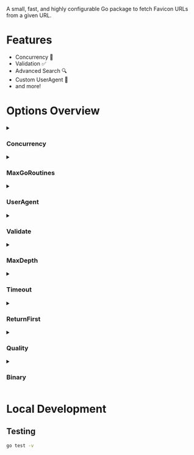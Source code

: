 A small, fast, and highly configurable Go package to fetch Favicon URLs from a given URL.

# Features

- Concurrency 🔀
- Validation ✅
- Advanced Search 🔍
- Custom UserAgent 👥
- and more!

# Options Overview

<details>
  <summary><h3>Concurrency</h3></summary>

Type: `boolean`

Default: `false`

Enable or disable concurrent batch fetching.

> ⚠️ Enabling concurrency can increase CPU and memory usage because multiple threads or goroutines are active simultaneously. Simultaneous network requests can increase bandwidth usage, potentially leading to throttling or rate limiting by the server.

</details>

<details>
  <summary><h3>MaxGoRoutines</h3></summary>

Type: `number`

Default: `-1` (no limit)

Requirements:

- Concurrency: `true`

Set the maximum number of concurrent goroutines. This allows for fine-tuning the concurrency level for performance optimization and resource management. The value is set using the [SetLimit](https://pkg.go.dev/golang.org/x/sync/errgroup#Group.SetLimit) method.

</details>

<details>
  <summary><h3>UserAgent</h3></summary>

Type: `string`

Default: `""`

Specify custom User-Agent headers for requests, which can help avoid server rate limiting and blocking mechanisms.

</details>

<details>
  <summary><h3>Validate</h3></summary>

Type: `boolean`

Default: `false`

Validate the favicon URL to ensure it's reachable.

</details>

<details>
  <summary><h3>MaxDepth</h3></summary>

Type: `number`

Default: `2`

Specify the depth level to stop fetching favicons:

    🟢 1: Parsing HTML homepage & checking for favicon rel tags (fast)
    🟡 2: Sending requests for common root and "/public" locations (mediocre)
    🔴 3: Checking, parsing, and searching for favicons in Web App Manifests (slow)

</details>

<details>
  <summary><h3>Timeout</h3></summary>

Type: `number`

Default: `5000`

Set a timeout (in milliseconds) for fetching favicon URLs.

</details>

<details>
  <summary><h3>ReturnFirst</h3></summary>

Type: `boolean`

Default: `false`

When enabled (true), only the first favicon found will be returned.

</details>

<details>
  <summary><h3>Quality</h3></summary>

Type: `number`

Default: `3`

Requirements:

- ReturnFirst: `false`

Values:

1. Low
2. Medium
3. High

Sorts the slice of favicons based on their quality. E.g., `3` will return the highest quality favicons first.

</details>

<details>
  <summary><h3>Binary</h3></summary>

Type: `boolean`

Default: `false`

Requirements:

- ReturnFirst: `true`

Works only when ReturnFirst is enabled. When enabled (true), the function returns the raw binary data of the image instead of its URL.

</details>

# Local Development

## Testing

```bash
go test -v
```
